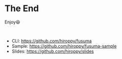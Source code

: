 <!-- direction: vertical -->
<!-- transition: flip -->
<!-- background: end -->

# The End

Enjoy😆

<br />

* CLI: https://github.com/hiroppy/fusuma
* Sample: https://github.com/hiroppy/fusuma-sample
* Slides: https://github.com/hiroppy/slides
